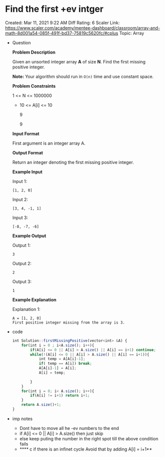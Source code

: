 # Find the first +ev intger

Created: Mar 11, 2021 9:22 AM
Diff Rating: 6
Scaler Link: https://www.scaler.com/academy/mentee-dashboard/classroom/array-and-math-8d001a54-085f-491f-bd37-75819c5620fc/#cplus
Topic: Array

- Question

    **Problem Description**

    Given an unsorted integer array **A** of size **N**. Find the first missing positive integer.

    **Note:** Your algorithm should run in `O(n)` time and use constant space.

    **Problem Constraints**

    1 <= N <= 1000000

    - 10 <= A[i] <= 10

        9

        9

    **Input Format**

    First argument is an integer array A.

    **Output Format**

    Return an integer denoting the first missing positive integer.

    **Example Input**

    Input 1:

    ```
    [1, 2, 0]
    ```

    Input 2:

    ```
    [3, 4, -1, 1]
    ```

    Input 3:

    ```
    [-8, -7, -6]
    ```

    **Example Output**

    Output 1:

    ```
    3
    ```

    Output 2:

    ```
    2
    ```

    Output 3:

    ```
    1
    ```

    **Example Explanation**

    Explanation 1:

    ```
    A = [1, 2, 0]
    First positive integer missing from the array is 3.
    ```

- code

    ```jsx
    int Solution::firstMissingPositive(vector<int> &A) {
        for(int i = 0 ; i<A.size(); i++){
            if(A[i] <= 0 || A[i] > A.size() || A[i] == i+1) continue;
            while(!(A[i] <= 0 || A[i] > A.size() || A[i] == i+1)){
                int temp = A[A[i]-1];
                if( temp == A[i]) break;
                A[A[i]-1] = A[i];
                A[i] = temp;
                
            }
        }
        for(int i = 0; i< A.size(); i++){
            if(A[i] != i+1) return i+1;
        }
        return A.size()+1;
    }
    ```

- imp notes
    - Dont have to move all he -ev numbers to the end
    - if A[i] <= 0 || A[i] > A.size()  then just skip
    - else keep puting the number in the right spot till the above condition fails
    - **** c if there is an infinet cycle Avoid that by adding A[i] = i+1**
